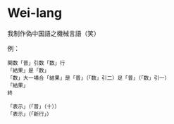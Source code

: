 # Wei-lang
我制作偽中国語之機械言語（笑）

例：
```
関数「普」引数「数」行
「結果」是「数」
「数」大一場合「結果」是「普」（「数」引二）足「普」（「数」引一）
「結果」
終

「表示」（「普」（十））
「表示」（「新行」）

```
